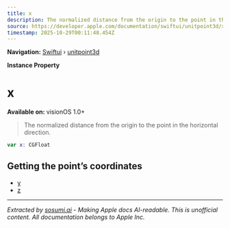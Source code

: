 ```yaml
---
title: x
description: The normalized distance from the origin to the point in the horizontal direction.
source: https://developer.apple.com/documentation/swiftui/unitpoint3d/x
timestamp: 2025-10-29T00:11:48.454Z
---
```


**Navigation:** [Swiftui](/documentation/swiftui) › [unitpoint3d](/documentation/swiftui/unitpoint3d)

**Instance Property**

# x

**Available on:** visionOS 1.0+

> The normalized distance from the origin to the point in the horizontal direction.

```swift
var x: CGFloat
```

## Getting the point’s coordinates

- [y](/documentation/swiftui/unitpoint3d/y)
- [z](/documentation/swiftui/unitpoint3d/z)

---

*Extracted by [sosumi.ai](https://sosumi.ai) - Making Apple docs AI-readable.*
*This is unofficial content. All documentation belongs to Apple Inc.*
